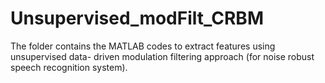 # Unsupervised_modFilt_CRBM
The folder contains the MATLAB codes to extract features using unsupervised data- driven modulation filtering approach (for noise robust speech recognition system).
